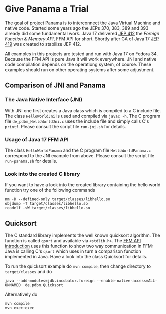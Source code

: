 # Give Panama a Trial

The goal of project [Panama](https://openjdk.java.net/projects/panama/) is to interconnect
the Java Virtual Machine and native code. Started some years ago the JEPs 370, 383, 389 and 393
already did some fundamental work. Java 17 delivered [JEP 412](https://openjdk.java.net/jeps/412)
the *Foreign Function & Memory API*, FFM API for short. Shortly after GA of Java 17 
[JEP 419](https://openjdk.java.net/jeps/419) was created to stabilize JEP 412.

All examples in this projects are tested and run with Java 17 on Fedora 34. Because the FFM API 
is pure Java it will work everywhere. JNI and native code compilation depends on the operationg 
system, of course. These examples should run on other operating systems after some adjustment.


## Comparison of JNI and Panama


### The Java Native Interface (JNI)

With JNI one first creates a Java class which is compiled to a C include file. The class
``HelloWorldJni`` is used and compiled via ``javac -h``. The C program file ``de_pdbm_HelloWorldJni.c``
uses the include file and simply calls C's ``printf``. Please consult the script file ``run-jni.sh``
for details.


### Usage of Java 17 FFM API

The class ``HelloWorldPanama`` and the C program file ``HelloWorldPanama.c`` correspond to the
JNI example from above. Please consult the script file ``run-panama.sh`` for details.


### Look into the created C library

If you want to have a look into the created library containing the hello world function try
one of the following commands

```
nm -D --defined-only target/classes/libhello.so
objdump -T target/classes/libhello.so
readelf -sW target/classes/libhello.so
```


## Quicksort

The C standard library implements the well known quicksort algorithm. The function is
called ``qsort`` and available via ``<stdlib.h>``. The 
[FFM API introduction](https://github.com/openjdk/panama-foreign/blob/foreign-jextract/doc/panama_ffi.md)
uses this function to show two way communication in FFM: Java is calling C's ``qsort`` which
uses in turn a comparison function implemented in Java. Have a look into the class
Quicksort for details.


To run the quicksort example do ``mvn compile``, then change directory to ``target/classes`` and do

```
java --add-modules=jdk.incubator.foreign --enable-native-access=ALL-UNNAMED  de.pdbm.Quicksort
```

Alternatively do

```
mvn compile
mvn exec:exec
```

